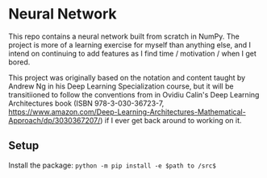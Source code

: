 # Neural Network
This repo contains a neural network built from scratch in NumPy. The project is more of a learning exercise for myself than anything else, and I intend on continuing to add features as I find time / motivation / when I get bored. 

This project was originally based on the notation and content taught by Andrew Ng in his Deep Learning Specialization course, but it will be transitiioned to follow the conventions from in Ovidiu Calin's Deep Learning Architectures book (ISBN 978-3-030-36723-7, https://www.amazon.com/Deep-Learning-Architectures-Mathematical-Approach/dp/3030367207/) if I ever get back around to working on it.

## Setup
Install the package: `python -m pip install -e $path to /src$`